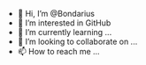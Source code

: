 - 👋 Hi, I’m @Bondarius
- 👀 I’m interested in GitHub
- 🌱 I’m currently learning ...
- 💞️ I’m looking to collaborate on ...
- 📫 How to reach me ...

<!---
Bondarius/Bondarius is a ✨ special ✨ repository because its `README.md` (this file) appears on your GitHub profile.
You can click the Preview link to take a look at your changes.
--->
